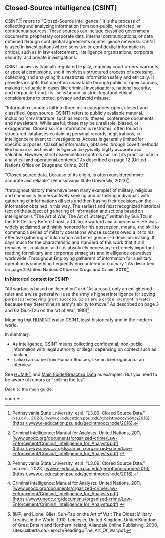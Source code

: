 ## Closed-Source Intelligence (CSINT)

CSINT[^psu][^azdps] refers to "Closed-Source Intelligence." It is the process of collecting and analyzing information from non-public, restricted, or confidential sources. These sources can include classified government documents, proprietary corporate data, internal communications, or data obtained through confidential agreements or intelligence networks. CSINT is used in investigations where sensitive or confidential information is critical, such as in law enforcement, intelligence organizations, corporate security, and private investigations.

CSINT access is typically regulated legally, requiring court orders, warrants, or special permissions, and it involves a structured process of accessing, collecting, and analyzing this restricted information safely and ethically. It provides insights that are often unavailable through public or open sources, making it valuable in cases like criminal investigations, national security, and corporate fraud. Its use is bound by strict legal and ethical considerations to protect privacy and avoid misuse.

"Information sources fall into three main categories: open, closed, and classified. Open source (OSINT) refers to publicly available material, including 'grey literature' such as reports, theses, conference documents, and newsletters. While useful, these may be unreliable, biased, or exaggerated. Closed source information is restricted, often found in structured databases containing personal records, registrations, or intelligence relevant to investigations. Access is generally limited for specific purposes. Classified information, obtained through covert methods like human or technical intelligence, is typically highly accurate and valuable. However, strict dissemination controls can limit its practical use in analytical and operational contexts." As described on page 12 (United Nations Office on Drugs and Crime, 2011)

"Closed source data, because of its origin, is often considered more accurate and reliable" (Pennsylvania State University, 2023)[^psu].

"throughout history there have been many examples of military, religious and community leaders actively seeking and or tasking individuals with gathering of information skill sets and then basing their decisions on the information obtained in this way. The earliest and most recognized historical text on the subject of gathering of information and actions based on intelligence is “The Art of War, The Art of Strategy” written by Sun Tzu in the 5th Century Before Christ, a Chinese warlord and a mercenary. He was widely acclaimed and highly honored for his possession, means, and skill to command a series of military operations whose success owed a lot to his effective gathering of information and intelligence-led decision-making. It says much for the characteristic and standard of this work that it still remains in circulation, and it is absolutely necessary; extremely important reading for military and corporate strategists and intelligence operatives worldwide. Throughout Employing gatherers of information for a military operation is something frequently encountered or ordinary." As described on page 3 (United Nations Office on Drugs and Crime, 2011)[^azdps]

**In historical context for CSINT:**

"All warfare is based on deception" and "As a result, only an enlightened ruler and a wise general will use the army's highest intelligence for spying purposes, achieving great success. Spies are a critical element in water because they determine an army's ability to move." As described on page 3 and 62 (Sun-Tzu on the Art of War, 1910)[^Tzu]

Meaning that [HUMINT](HUMINT.md) is also CSINT, least historically and in the modern world.

In summary:
- As intelligence, CSINT means collecting confidential, non-public information with legal authority or illegal depending on context such as hacking.
- It also can come from Human Sources, like an interrogation or an interview.

See [HUMINT](HUMINT.md) and [Main Guide/Breached Data](../README.md#breached-data) as examples. But you need to be aware of rumors or "spilling the tea".

Back to the [main guide](../README.md).

source:

[^psu]: Pennsylvania State University, et al. “L3.09: Closed Source Data.” psu.edu, 2023, [www.e-education.psu.edu/geointmooc/node/2016](https://www.e-education.psu.edu/geointmooc/node/2016).

[^azdps]: Criminal Intelligence: Manual for Analysts. United Nations, 2011, [www.unodc.org/documents/organized-crime/Law-Enforcement/Criminal_Intelligence_for_Analysts.pdf](https://www.unodc.org/documents/organized-crime/Law-Enforcement/Criminal_Intelligence_for_Analysts.pdf).

[^Tzu]: 孫子, and Lionel Giles. Sun-Tzu on the Art of War: The Oldest Military Treatise in the World. 1910. Leicester, United Kingdom, United Kingdom of Great Britain and Northern Ireland, Allandale Online Publishing, 2000, sites.ualberta.ca/~enoch/Readings/The_Art_Of_War.pdf.